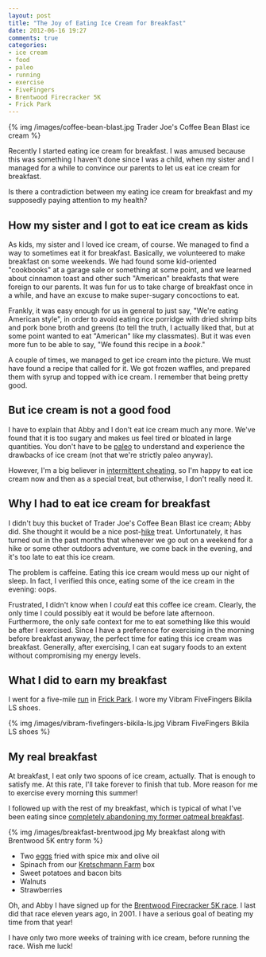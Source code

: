 ```yaml
---
layout: post
title: "The Joy of Eating Ice Cream for Breakfast"
date: 2012-06-16 19:27
comments: true
categories: 
- ice cream
- food
- paleo
- running
- exercise
- FiveFingers
- Brentwood Firecracker 5K
- Frick Park
---
```

{% img /images/coffee-bean-blast.jpg Trader Joe's Coffee Bean Blast ice cream %}

Recently I started eating ice cream for breakfast. I was amused because this was something I haven't done since I was a child, when my sister and I managed for a while to convince our parents to let us eat ice cream for breakfast.

Is there a contradiction between my eating ice cream for breakfast and my supposedly paying attention to my health?

<!--more-->

## How my sister and I got to eat ice cream as kids

As kids, my sister and I loved ice cream, of course. We managed to find a way to sometimes eat it for breakfast. Basically, we volunteered to make breakfast on some weekends. We had found some kid-oriented "cookbooks" at a garage sale or something at some point, and we learned about cinnamon toast and other such "American" breakfasts that were foreign to our parents. It was fun for us to take charge of breakfast once in a while, and have an excuse to make super-sugary concoctions to eat.

Frankly, it was easy enough for us in general to just say, "We're eating American style", in order to avoid eating rice porridge with dried shrimp bits and pork bone broth and greens (to tell the truth, I actually liked that, but at some point wanted to eat "American" like my classmates). But it was even more fun to be able to say, "We found this recipe in a *book*."

A couple of times, we managed to get ice cream into the picture. We must have found a recipe that called for it. We got frozen waffles, and prepared them with syrup and topped with ice cream. I remember that being pretty good.

## But ice cream is not a good food

I have to explain that Abby and I don't eat ice cream much any more. We've found that it is too sugary and makes us feel tired or bloated in large quantities. You don't have to be [paleo](/blog/paleo/) to understand and experience the drawbacks of ice cream (not that we're strictly paleo anyway).

However, I'm a big believer in [intermittent cheating](http://www.t-nation.com/free_online_article/most_recent/in_defense_of_cheat_days), so I'm happy to eat ice cream now and then as a special treat, but otherwise, I don't really need it.

## Why I had to eat ice cream for breakfast

I didn't buy this bucket of Trader Joe's Coffee Bean Blast ice cream; Abby did. She thought it would be a nice post-[hike](/blog/categories/hiking) treat. Unfortunately, it has turned out in the past months that whenever we go out on a weekend for a hike or some other outdoors adventure, we come back in the evening, and it's too late to eat this ice cream.

The problem is caffeine. Eating this ice cream would mess up our night of sleep. In fact, I verified this once, eating some of the ice cream in the evening: oops.

Frustrated, I didn't know when I *could* eat this coffee ice cream. Clearly, the only time I could possibly eat it would be before late afternoon. Furthermore, the only safe context for me to eat something like this would be after I exercised. Since I have a preference for exercising in the morning before breakfast anyway, the perfect time for eating this ice cream was breakfast. Generally, after exercising, I can eat sugary foods to an extent without compromising my energy levels.

## What I did to earn my breakfast

I went for a five-mile [run](/blog/categories/running/) in [Frick Park](/blog/categories/frick-park/). I wore my Vibram FiveFingers Bikila LS shoes.

{% img /images/vibram-fivefingers-bikila-ls.jpg Vibram FiveFingers Bikila LS shoes %}

## My real breakfast

At breakfast, I eat only two spoons of ice cream, actually. That is enough to satisfy me. At this rate, I'll take forever to finish that tub. More reason for me to exercise every morning this summer!

I followed up with the rest of my breakfast, which is typical of what I've been eating since [completely abandoning my former oatmeal breakfast](/blog/2011/10/23/paleo-diet-experimentation/).

{% img /images/breakfast-brentwood.jpg My breakfast along with Brentwood 5K entry form %}

- Two [eggs](/blog/2011/11/28/thankful-for-the-free-range-orange-yolked-eggs/) fried with spice mix and olive oil
- Spinach from our [Kretschmann Farm](http://www.kretschmannfarm.com/) box
- Sweet potatoes and bacon bits
- Walnuts
- Strawberries

Oh, and Abby I have signed up for the [Brentwood Firecracker 5K race](http://www.brentwood5k.com/). I last did that race eleven years ago, in 2001. I have a serious goal of beating my time from that year!

I have only two more weeks of training with ice cream, before running the race. Wish me luck!
